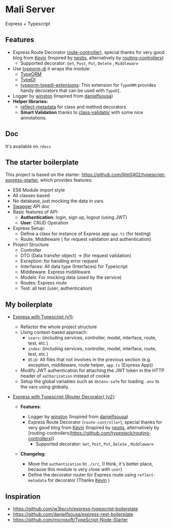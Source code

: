 # Mali Server

Express + Typescript

## Features

- Express Route Decorator [route-controller](https://github.com/mildronize/route-controller)), special thanks for very good blog from [Kevin](https://nehalist.io/routing-with-typescript-decorators/) (Inspired by [nestjs](https://nestjs.com/), alternatively by [routing-controllers](https://github.com/typestack/routing-controllers))
  - Supported decorator: `Get`, `Post`, `Put`, `Delete` , `Middleware`
- Use [typeorm-di](https://github.com/mildronize/typeorm-di) it wraps the module:
  - [TypeORM](https://typeorm.io/)
  - [TypeDI](https://github.com/typestack/typedi)
  - [typeorm-typedi-extensions](https://github.com/typeorm/typeorm-typedi-extensions): This extension for `TypeORM` provides handy decorators that can be used with `TypeDI`.
- Logger by [winston](https://github.com/winstonjs/winston) (Inspired from [danielfsousa](https://github.com/danielfsousa/express-rest-boilerplate/blob/master/src/config/logger.js))
- **Helper libraries:**
  - [reflect-metadata](https://github.com/rbuckton/reflect-metadata) for class and method decorators
  - **Smart Validation** thanks to [class-validator](https://github.com/typestack/class-validator) with some nice annotations.


## Doc

It's available on `/docs`

## The starter boilerplate
This project is based on the starter: 
https://github.com/ljlm0402/typescript-express-starter, which provides features:
  - ES6 Module import style
  - All classes based
  - No database, just mocking the data in vars.
  - [Swagger](https://swagger.io/) API doc
  - Basic features of API: 
    - **Authentication**: login, sign up, logout (using JWT)
    - **User**: CRUD Operation
  - Express Setup:
    - Define a class for instance of Express app `app.ts` (for testing)
    - Route, Middleware ( for request validation and authentication)
  - Project Structure
    - Controller
    - DTO (Data transfer object) -> (for request validation)
    - Exception: for handling error request
    - Interfaces: All data type (Interfaces) for Typescript
    - Middleware: Express middleware
    - Models: For mocking data (used by the service)
    - Routes: Express route
    - Test: all test (user, authentication)


## My boilerplate 
- [Express with Typescript (v1)](https://github.com/mildronize/mali-server/tree/ts-express-boilerplate): 
  - Refactor the whole project structure
  - Using context-based approach:
    - `users`: (including services, controller, model, interface, route, test, etc.)
    - `index`: (including services, controller, model, interface, route, test, etc.)
    - `@lib`: All files that not involves in the previous section (e.g. exception, middleware, route helper, `app.ts` (Express App))
  - Modify JWT authentication for attaching the JWT token in the HTTP header of `authorization` instead of cookie
  - Setup the global variables such as `dotenv-safe` for loading `.env` to the vars using globally.


- [Express with Typescript (Router Decorator) (v2)](https://github.com/mildronize/mali-server/tree/ts-express-boilerplate-route-decorator): 
  - **Features**:
    - Logger by [winston](https://github.com/winstonjs/winston) (Inspired from [danielfsousa](https://github.com/danielfsousa/express-rest-boilerplate/blob/master/src/config/logger.js))
    - Express Route Decorator (`route-controller`), special thanks for very good blog from [Kevin](https://nehalist.io/routing-with-typescript-decorators/) (Inspired by [nestjs](https://nestjs.com/), alternatively by [routing-controllers(https://github.com/typestack/routing-controllers))
      - Supported decorator: `Get`, `Post`, `Put`, `Delete` , `Middleware`

  - **Changelog**: 
    - Move the `authentication` to `./src`, (I think, it's better place, because this module is very close with `user`) 
    - Define the decorator router for Express route using `reflect-metadata` for decorator (Thanks [Kevin](https://nehalist.io/routing-with-typescript-decorators/) )


## Inspiration

- https://github.com/w3tecch/express-typescript-boilerplate
- https://github.com/danielfsousa/express-rest-boilerplate
- https://github.com/microsoft/TypeScript-Node-Starter

